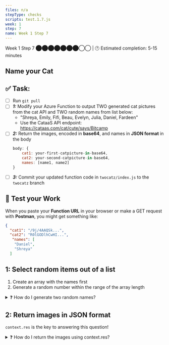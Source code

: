 ```yaml
---
files: n/a
stepType: checks
scripts: test.1.7.js
week: 1
step: 7
name: Week 1 Step 7
---
```

Week 1 Step 7 ⬤⬤⬤⬤⬤⬤⬤◯◯ | 🕐 Estimated completion: 5-15 minutes
## Name your Cat

## ✅  Task:
- [ ] Run `git pull`
- [ ] ***1:*** Modify your Azure Function to output TWO generated cat pictures from the cat API and TWO random names from list below:
    - "Shreya, Emily, Fifi, Beau, Evelyn, Julia, Daniel, Fardeen"
    - Use the CataaS API endpoint: https://cataas.com/cat/cute/says/Bitcamp
- [ ] ***2:*** Return the images, encoded in **base64**, and names in **JSON format** in the body
    ```js
    body: {
        cat1: your-first-catpicture-in-base64,
        cat2: your-second-catpicture-in-base64,
        names: [name1, name2]
    }
    ```
- [ ] ***3:*** Commit your updated function code in `twocatz/index.js` to the `twocatz` branch

## 🚧 Test your Work
When you paste your **Function URL** in your browser or make a GET request with **Postman**, you might get something like:
```json
{
  "cat1": "/9j/4AAQSk...",
  "cat2": "R0lGODlhCwHI...",
   "names": [
    "Daniel",
    "Shreya"
  ]
```

## 1: Select random items out of a list

1. Create an array with the names first
2. Generate a random number within the range of the array length

<details>
<summary>❓ How do I generate two random names?</summary>
    </br>

1. Create an array with the names:
```js
let names = ["name1", "name2"...]
```

2. Generate a random value in the correct range:
```js
let random_value = Math.floor(names.length * Math.random())
```

3. Get the name!
```js
let resultname = names[random_value]
```

4. Wrap the code for generating a random combination into a function that returns resultname and call the function twice to get two names!

<br><br/>
</details>

## 2: Return images in JSON format

`context.res` is the key to answering this question!

<details>
<summary>❓ How do I return the images using context.res?</summary>
    </br>

To return your two images and two names in the output:
```js
context.res = {
    body: {
        cat1: your-first-catpicture-in-base64,
        cat2: your-second-catpicture-in-base64,
        names: [name1, name2]
    }
}
```
</details>


